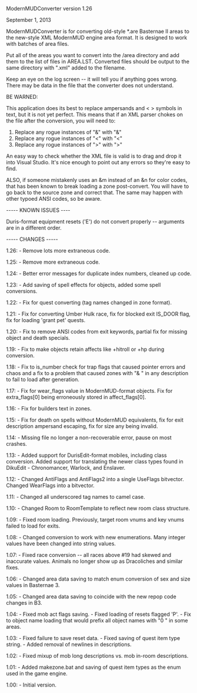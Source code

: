ModernMUDConverter version 1.26

September 1, 2013

ModernMUDConverter is for converting old-style *.are Basternae II areas to
the new-style XML ModernMUD engine area format.  It is designed to work with
batches of area files.

Put all of the areas you want to convert into the /area directory and add
them to the list of files in AREA.LST.  Converted files should be output
to the same directory with ".xml" added to the filename.

Keep an eye on the log screen -- it will tell you if anything goes wrong.
There may be data in the file that the converter does not understand.

BE WARNED:

This application does its best to replace ampersands and < > symbols in text,
but it is not yet perfect.  This means that if an XML parser chokes on the
file after the conversion, you will need to:

1. Replace any rogue instances of "&" with "&amp;"
2. Replace any rogue instances of "<" with "&lt;"
3. Replace any rogue instances of ">" with "&gt;"

An easy way to check whether the XML file is valid is to drag and drop it into
Visual Studio. It's nice enough to point out any errors so they're easy to find.

ALSO, if someone mistakenly uses an &m instead of an &n for color codes, that
has been known to break loading a zone post-convert.  You will have to go back
to the source zone and correct that.  The same may happen with other typoed
ANSI codes, so be aware.

----- KNOWN ISSUES ----

Duris-format equipment resets ('E') do not convert properly -- arguments are in
a different order.

----- CHANGES -----

1.26:  - Remove lots more extraneous code.

1.25:  - Remove more extraneous code.

1.24:  - Better error messages for duplicate index numbers, cleaned up code.

1.23:  - Add saving of spell effects for objects, added some spell conversions.

1.22:  - Fix for quest converting (tag names changed in zone format).

1.21:  - Fix for converting Umber Hulk race, fix for blocked exit IS_DOOR flag, fix
         for loading 'grant pet' quests.

1.20:  - Fix to remove ANSI codes from exit keywords, partial fix for missing object
         and death specials.

1.19:  - Fix to make objects retain affects like +hitroll or +hp during conversion.

1.18:  - Fix to is_number check for trap flags that caused pointer errors and chaos and
         a fix to a problem that caused zones with "& " in any description to fail to
         load after generation.

1.17:  - Fix for wear_flags value in ModernMUD-format objects.  Fix for extra_flags[0]
         being erroneously stored in affect_flags[0].

1.16:  - Fix for builders text in zones.

1.15:  - Fix for death on spells without ModernMUD equivalents, fix for exit description
         ampersand escaping, fix for size any being invalid.

1.14:  - Missing file no longer a non-recoverable error, pause on most crashes.

1.13:  - Added support for DurisEdit-format mobiles, including class conversion.
         Added support for translating the newer class types found in DikuEdit -
         Chronomancer, Warlock, and Enslaver.

1.12:  - Changed AntiFlags and AntiFlags2 into a single UseFlags bitvector.  Changed
         WearFlags into a bitvector.

1.11:  - Changed all underscored tag names to camel case.

1.10:  - Changed Room to RoomTemplate to reflect new room class structure.

1.09:  - Fixed room loading.  Previously, target room vnums and key vnums failed to
         load for exits.

1.08:  - Changed conversion to work with new enumerations.  Many integer values have
         been changed into string values.

1.07:  - Fixed race conversion -- all races above #19 had skewed and inaccurate values.
         Animals no longer show up as Dracoliches and similar fixes.

1.06:  - Changed area data saving to match enum conversion of sex and size values
         in Basternae 3.

1.05:  - Changed area data saving to coincide with the new repop code changes in B3.

1.04:  - Fixed mob act flags saving.
       - Fixed loading of resets flagged 'P'.
       - Fix to object name loading that would prefix all object names with "0 "
         in some areas.

1.03:  - Fixed failure to save reset data.
       - Fixed saving of quest item type string.
       - Added removal of newlines in descriptions.

1.02:  - Fixed mixup of mob long descriptions vs. mob in-room descriptions.

1.01:  - Added makezone.bat and saving of quest item types as the enum used in
         the game engine.

1.00:  - Initial version.
